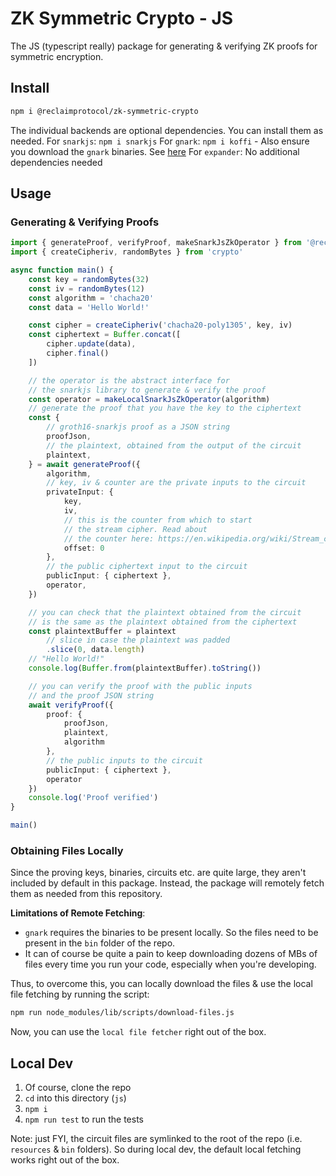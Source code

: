 # ZK Symmetric Crypto - JS

The JS (typescript really) package for generating & verifying ZK proofs for symmetric encryption.

## Install

``` sh
npm i @reclaimprotocol/zk-symmetric-crypto
```

The individual backends are optional dependencies. You can install them as needed.
For `snarkjs`: `npm i snarkjs`
For `gnark`: `npm i koffi`
	- Also ensure you download the `gnark` binaries. See [here](#obtaining-files-locally)
For `expander`: No additional dependencies needed

## Usage

### Generating & Verifying Proofs

```ts
import { generateProof, verifyProof, makeSnarkJsZkOperator } from '@reclaimprotocol/zk-symmetric-crypto'
import { createCipheriv, randomBytes } from 'crypto'

async function main() {
	const key = randomBytes(32)
	const iv = randomBytes(12)
	const algorithm = 'chacha20'
	const data = 'Hello World!'

	const cipher = createCipheriv('chacha20-poly1305', key, iv)
	const ciphertext = Buffer.concat([
		cipher.update(data),
		cipher.final()
	])

	// the operator is the abstract interface for
	// the snarkjs library to generate & verify the proof
	const operator = makeLocalSnarkJsZkOperator(algorithm)
	// generate the proof that you have the key to the ciphertext
	const {
		// groth16-snarkjs proof as a JSON string
		proofJson,
		// the plaintext, obtained from the output of the circuit
		plaintext,
	} = await generateProof({
		algorithm,
		// key, iv & counter are the private inputs to the circuit
		privateInput: {
			key,
			iv,
			// this is the counter from which to start
			// the stream cipher. Read about
			// the counter here: https://en.wikipedia.org/wiki/Stream_cipher
			offset: 0
		},
		// the public ciphertext input to the circuit
		publicInput: { ciphertext },
		operator,
	})

	// you can check that the plaintext obtained from the circuit
	// is the same as the plaintext obtained from the ciphertext
	const plaintextBuffer = plaintext
		// slice in case the plaintext was padded
		.slice(0, data.length)
	// "Hello World!"
	console.log(Buffer.from(plaintextBuffer).toString())

	// you can verify the proof with the public inputs
	// and the proof JSON string
	await verifyProof({
		proof: {
			proofJson,
			plaintext,
			algorithm
		},
		// the public inputs to the circuit
		publicInput: { ciphertext },
		operator
	})
	console.log('Proof verified')
}

main()
```

### Obtaining Files Locally

Since the proving keys, binaries, circuits etc. are quite large, they aren't included by default in this package. Instead, the package will remotely fetch them as needed from this repository.

**Limitations of Remote Fetching**:
- `gnark` requires the binaries to be present locally. So the files need to be present in the `bin` folder of the repo.
- It can of course be quite a pain to keep downloading dozens of MBs of files every time you run your code, especially when you're developing.

Thus, to overcome this, you can locally download the files & use the local file fetching by running the script:
``` sh
npm run node_modules/lib/scripts/download-files.js
```

Now, you can use the `local file fetcher` right out of the box.

## Local Dev

1. Of course, clone the repo
2. `cd` into this directory (`js`)
3. `npm i`
4. `npm run test` to run the tests

Note: just FYI, the circuit files are symlinked to the root of the repo (i.e. `resources` & `bin` folders). So during local dev, the default local fetching works right out of the box.